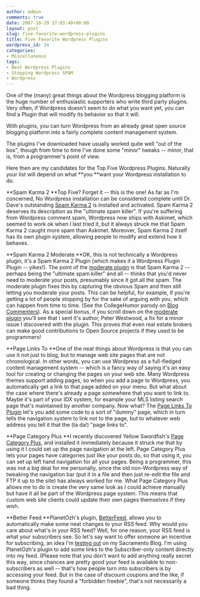 ```yaml
---
author: admin
comments: true
date: 2007-10-29 17:03:40+00:00
layout: post
slug: five-favorite-wordpress-plugins
title: Five Favorite Wordpress Plugins
wordpress_id: 34
categories:
- Miscellaneous
tags:
- Best Wordpress Plugins
- Stopping Wordpress SPAM
- Wordpress
---
```


One of the (many) great things about the Wordpress blogging platform is the huge number of enthusiastic supporters who write third party plugins.  Very often, if Wordpress doesn't seem to do what you want yet, you can find a Plugin that will modify its behavior so that it will.

With plugins, you can turn Wordpress from an already great open source blogging platform into a fairly complete content management system.

The plugins I've downloaded have usually worked quite well "out of the box", though from time to time I've done some "minor" tweaks -- minor, that is, from a programmer's point of view.

Here then are my candidates for the Top Five Wordpress Plugins.  Naturally your list will depend on what **you **want your Wordpress installation to do.

**Spam Karma 2
**Top Five?  Forget it -- this is the one!  As far as I'm concerned, No Wordpress installation can be considered complete until Dr. Dave's outstanding [Spam Karma 2](http://unknowngenius.com/blog/wordpress/spam-karma/) is installed and activated.  Spam Karma 2 deserves its description as the "ultimate spam killer".  If you're suffering from Wordpress comment spam, Wordpress now ships with Askimet, which seemed to work ok when I last tried it, but it always struck me that Spam Karma 2 caught more spam than Askimet.  Moreover, Spam Karma 2 itself has its own plugin system, allowing people to modify and extend how it behaves.

**Spam Karma 2 Moderate
**OK, this is not technically a Wordpress plugin, it's a Spam Karma 2 Plugin (which makes it a Wordpress Plugin Plugin -- yikes!).  The point of the [moderate plugin](http://blog.ftwr.co.uk/wordpress/sk2-moderate-plugin/) is that Spam Karma 2 -- perhaps being the "ultimate spam killer" and all -- thinks that you'd never need to moderate your posts, presumably since it got all the spam.  The moderate plugin fixes this by capturing the obvious Spam and then still letting you moderate your posts.  This can be helpful, for example, if you're getting a lot of people stopping by for the sake of arguing with you, which can happen from time to time.  (See the CollegeHumor parody on [Blog Commenters](http://www.collegehumor.com/video:1771556)).  As a special bonus, if you scroll down on the [moderate plugin](http://blog.ftwr.co.uk/wordpress/sk2-moderate-plugin/) you'll see that I sent it's author, Peter Westwood, a fix for a minor issue I discovered with the plugin.  This proves that even real estate brokers can make good contributions to Open Source projects if they used to be programmers!

**Page Links To
**One of the neat things about Wordpress is that you can use it not just to blog, but to manage web site pages that are not chronological.  In other words, you can use Wordpress as a full-fledged content management system -- which is a fancy way of saying it's an easy tool for creating or changing the pages on your web site.  Many Wordpress themes support adding pages, so when you add a page to Wordpress, you automatically get a link to that page added on your menu.  But what about the case where there's already a page somewhere that you want to link to.  Maybe it's part of your IDX system, for example your MLS listing search page that's maintained by another company.  Now what?  The [Page Links To Plugin](http://txfx.net/code/wordpress/page-links-to/comment-page-4/) let's you add some code to a sort of "dummy" page, which in turn tells the navigation system to link not to the page, but to whatever web address you tell it that the (ta da!) "page links to".

**Page Category Plus
**I recently discovered Yellow Swordfish's [Page Category Plus](http://www.stuff.yellowswordfish.com/page-category-plus/), and installed it immediately because it struck me that by using it I could set up the page navigation at the left.  Page Category Plus lets your pages have categories just like your posts do, so that using it, you can set up left hand navigation for all your pages.  Being a programmer, this was not a big deal for me personally, since the old non-Wordpress way of tweaking the navigation bar (put it in a file and then just re-edit the file and FTP it up to the site) has always worked for me.  What Page Category Plus allows me to do is create the very same look as I could achieve manually but have it all be part of the Wordpress page system.  This means that custom web site clients could update their own pages themselves if they wish.

**Better Feed
**PlanetOzh's plugin, [BetterFeed](http://planetozh.com/blog/my-projects/wordpress-plugin-better-feed-rss/), allows you to automatically make some neat changes to your RSS feed.  Why would you care about what's in your RSS feed?  Well, for one reason, your RSS feed is what your subscribers see.   So let's say want to offer someone an incentive for subscribing, an idea I'm [testing out](http://www.sacramento-home.com/real-estate-events/subscribe.php) on my Sacramento Blog.  I'm using PlanetOzh's plugin to add some links to the Subscriber-only content directly into my feed.  (Please note that you don't want to add anything really secret this way, since chances are pretty good your feed is available to non-subscribers as well -- that's how people turn into subscribers is by accessing your feed.  But in the case of discount coupons and the like, if someone thinks they found a "forbidden freebie", that's not necessarily a bad thing.
